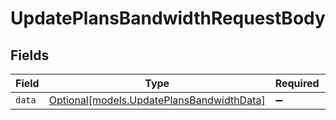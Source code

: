 # UpdatePlansBandwidthRequestBody


## Fields

| Field                                                                              | Type                                                                               | Required                                                                           | Description                                                                        |
| ---------------------------------------------------------------------------------- | ---------------------------------------------------------------------------------- | ---------------------------------------------------------------------------------- | ---------------------------------------------------------------------------------- |
| `data`                                                                             | [Optional[models.UpdatePlansBandwidthData]](../models/updateplansbandwidthdata.md) | :heavy_minus_sign:                                                                 | N/A                                                                                |